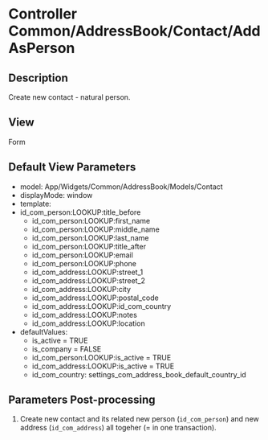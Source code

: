# Controller Common/AddressBook/Contact/AddAsPerson

## Description

Create new contact - natural person.

## View

Form

## Default View Parameters

* model: App/Widgets/Common/AddressBook/Models/Contact
* displayMode: window
* template:
* id_com_person:LOOKUP:title_before
  * id_com_person:LOOKUP:first_name
  * id_com_person:LOOKUP:middle_name
  * id_com_person:LOOKUP:last_name
  * id_com_person:LOOKUP:title_after
  * id_com_person:LOOKUP:email
  * id_com_person:LOOKUP:phone
  * id_com_address:LOOKUP:street_1
  * id_com_address:LOOKUP:street_2
  * id_com_address:LOOKUP:city
  * id_com_address:LOOKUP:postal_code
  * id_com_address:LOOKUP:id_com_country
  * id_com_address:LOOKUP:notes
  * id_com_address:LOOKUP:location
* defaultValues:
  * is_active = TRUE
  * is_company = FALSE
  * id_com_person:LOOKUP:is_active = TRUE
  * id_com_address:LOOKUP:is_active = TRUE
  * id_com_country: settings_com_address_book_default_country_id

## Parameters Post-processing

  1. Create new contact and its related new person (`id_com_person`) and new address (`id_com_address`) all togeher (= in one transaction).